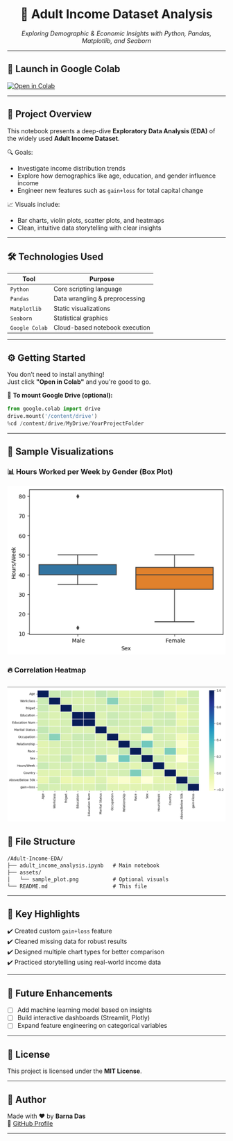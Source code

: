 
<h1 align="center">🧪 Adult Income Dataset Analysis</h1>
<p align="center"><em>Exploring Demographic & Economic Insights with Python, Pandas, Matplotlib, and Seaborn</em></p>

---

## 🚀 Launch in Google Colab

[![Open in Colab](https://colab.research.google.com/assets/colab-badge.svg)](https://colab.research.google.com/drive/1ybOmMpzmQlnBQjemxtcCAk2-VteZcqBk?usp=sharing)

---

## 📌 Project Overview

This notebook presents a deep-dive **Exploratory Data Analysis (EDA)** of the widely used **Adult Income Dataset**.

🔍 Goals:
- Investigate income distribution trends
- Explore how demographics like age, education, and gender influence income
- Engineer new features such as `gain+loss` for total capital change

📈 Visuals include:
- Bar charts, violin plots, scatter plots, and heatmaps
- Clean, intuitive data storytelling with clear insights

---

## 🛠️ Technologies Used

| Tool           | Purpose                          |
|----------------|----------------------------------|
| `Python`       | Core scripting language          |
| `Pandas`       | Data wrangling & preprocessing   |
| `Matplotlib`   | Static visualizations            |
| `Seaborn`      | Statistical graphics             |
| `Google Colab` | Cloud-based notebook execution   |

---

## ⚙️ Getting Started

You don’t need to install anything!  
Just click **"Open in Colab"** and you're good to go.

📂 **To mount Google Drive (optional):**

```python
from google.colab import drive
drive.mount('/content/drive')
%cd /content/drive/MyDrive/YourProjectFolder
```

---

## 🎨 Sample Visualizations

### 📊 Hours Worked per Week by Gender (Box Plot)
![Sex by Hours/Week](https://github.com/barna-d/ADULT/blob/main/BoxPlot.png)

### 🔥 Correlation Heatmap
![Correlation Heatmap](https://github.com/barna-d/ADULT/blob/main/HeatMap.png)
---

## 📁 File Structure

```
/Adult-Income-EDA/
├── adult_income_analysis.ipynb   # Main notebook
├── assets/
│   └── sample_plot.png           # Optional visuals
└── README.md                     # This file
```

---

## 🧠 Key Highlights

✔️ Created custom `gain+loss` feature  
✔️ Cleaned missing data for robust results  
✔️ Designed multiple chart types for better comparison  
✔️ Practiced storytelling using real-world income data

---

## 🧩 Future Enhancements

- [ ] Add machine learning model based on insights
- [ ] Build interactive dashboards (Streamlit, Plotly)
- [ ] Expand feature engineering on categorical variables

---

## 📜 License

This project is licensed under the **MIT License**.

---

## 👤 Author

Made with ❤️ by **Barna Das**  
🔗 [GitHub Profile](https://github.com/barna-d)

---
